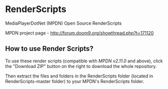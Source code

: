 RenderScripts
=============

MediaPlayerDotNet (MPDN) Open Source RenderScripts

MPDN project page - http://forum.doom9.org/showthread.php?t=171120


How to use Render Scripts?
--------------------------

To use these render scripts (compatible with *MPDN v2.11.0* and above), click the "Download ZIP" button on the right to download the whole repository.

Then extract the files and folders in the RenderScripts folder (located in RenderScripts-master folder) to your MPDN's RenderScripts folder.